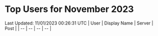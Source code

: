 # Top Users for November 2023
Last Updated: 11/01/2023 00:26:31 UTC
| User | Display Name | Server | Post |
| -- | -- | -- | -- |
